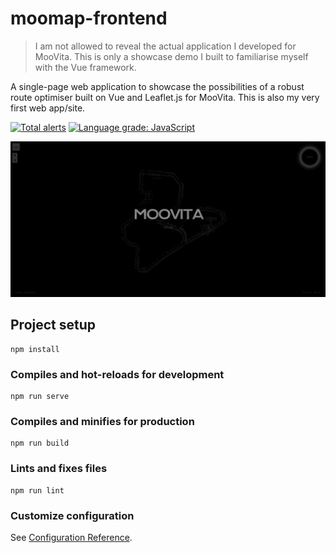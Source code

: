# moomap-frontend

> I am not allowed to reveal the actual application I developed for MooVita. This is only a showcase demo I built to familiarise myself with the Vue framework.

A single-page web application to showcase the possibilities of a robust route optimiser built on Vue and Leaflet.js for MooVita. This is also my very first web app/site.

[![Total alerts](https://img.shields.io/lgtm/alerts/g/winstxnhdw/moomap-frontend-demo.svg?logo=lgtm&logoWidth=18)](https://lgtm.com/projects/g/winstxnhdw/moomap-frontend-demo/alerts/)
[![Language grade: JavaScript](https://img.shields.io/lgtm/grade/javascript/g/winstxnhdw/moomap-frontend-demo.svg?logo=lgtm&logoWidth=18)](https://lgtm.com/projects/g/winstxnhdw/moomap-frontend-demo/context:javascript)

<div align="center">
	<img src="resources/splashscreen.png" />
</div>

## Project setup

```
npm install
```

### Compiles and hot-reloads for development

```
npm run serve
```

### Compiles and minifies for production

```
npm run build
```

### Lints and fixes files

```
npm run lint
```

### Customize configuration

See [Configuration Reference](https://cli.vuejs.org/config/).
